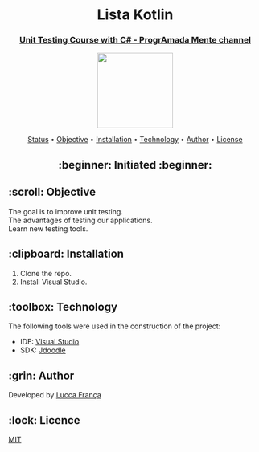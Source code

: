 <h1 align="center">Lista Kotlin</h1>
<h3 align="center">
<a href="https://www.youtube.com/playlist?list=PLWNaqtzH6CWRUd0iIEJotRrpwtXXnFROE" target="_blank">Unit Testing Course with C# - ProgrAmada Mente channel</a>
</h3>

<p align="center">
    <img src="./images/csharp.jpg" width="150">
</p>

<p align="center">
 <a href="#status">Status</a> • 
 <a href="#objective">Objective</a> •
 <a href="#installation">Installation</a> • 
 <a href="#technology">Technology</a> • 
 <a href="#author">Author</a> •
 <a href="#licence">License</a>
</p>

<h2 align="center" id=status> 
	:beginner: Initiated :beginner:
</h2>

<h2 id=objective>:scroll: Objective</h2>
The goal is to improve unit testing.<br>
The advantages of testing our applications.<br>
Learn new testing tools.

<h2 id=installation>:clipboard: Installation</h2>

1. Clone the repo.
2. Install Visual Studio.

<h2 id=technology>:toolbox: Technology</h2>

The following tools were used in the construction of the project:

- IDE: <a href="https://visualstudio.microsoft.com/downloads/">Visual Studio</a>
- SDK: <a href="https://www.jdoodle.com/compile-kotlin-online">Jdoodle</a>

<h2 id=author>:grin: Author</h2>

Developed by <a href="https://www.linkedin.com/in/lucca-fran%C3%A7a-8828b629b/">Lucca França</a>

<h2 id=licence>:lock: Licence</h2>
<a href="https://github.com/danhpaiva/csharp-unit-test-programada-mente/blob/main/LICENSE" target="_blank">MIT</a>
